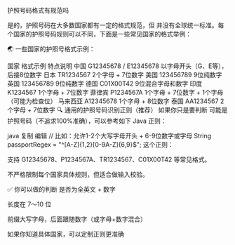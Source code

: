 

护照号码格式有规范吗


 
是的，护照号码在大多数国家都有一定的格式规范，但 并没有全球统一标准。每个国家的护照号码规则可以不同，下面是一些常见国家的格式举例：

🌏 一些国家的护照号格式示例：

国家	格式示例	特点说明
中国	G12345678 / E12345678	以字母开头（G、E等），后接8位数字
日本	TR1234567	2个字母 + 7位数字
美国	123456789	9位纯数字
英国	123456789	9位纯数字
德国	C01X00T42	9位混合字母和数字
印度	K1234567	1个字母 + 7位数字
菲律宾	P1234567A	1个字母 + 7位数字 + 1个字母（可能为检查位）
马来西亚	A12345678	1个字母 + 8位数字
泰国	AA1234567	2个字母 + 7位数字
🔍 通用的护照号码识别正则（推荐）
如果你只是要判断 可能是护照号码（不追求100%准确），可以参考如下 Java 正则：

java
复制
编辑
// 比如：允许1-2个大写字母开头 + 6-9位数字或字母
String passportRegex = "^[A-Z]{1,2}[0-9A-Z]{6,9}$";
这个正则：

支持 G12345678、P1234567A、TR1234567、C01X00T42 等常见格式。

不严格限制每个国家具体规则，但适合做输入校验。

✅ 你可以做的判断
是否为全英文 + 数字

长度在 7～10 位

前缀大写字母，后面跟随数字（或字母+数字混合）

如果你知道具体国家，可以定制正则更准确